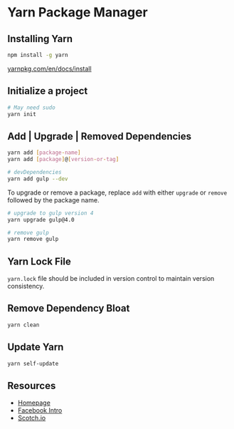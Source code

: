 # Yarn Package Manager

## Installing Yarn

```bash
npm install -g yarn
```

[yarnpkg.com/en/docs/install](https://yarnpkg.com/en/docs/install)

## Initialize a project

```bash
# May need sudo
yarn init
```

## Add | Upgrade | Removed Dependencies

```bash
yarn add [package-name]
yarn add [package]@[version-or-tag]

# devDependencies
yarn add gulp --dev
```

To upgrade or remove a package, replace `add` with either `upgrade` or `remove` followed by the package name.

```bash
# upgrade to gulp version 4
yarn upgrade gulp@4.0

# remove gulp
yarn remove gulp
```

## Yarn Lock File

`yarn.lock` file should be included in version control to maintain version consistency.

## Remove Dependency Bloat

```bash
yarn clean
```

## Update Yarn

```bash
yarn self-update
```

## Resources

- [Homepage](https://yarnpkg.com)
- [Facebook Intro](https://code.facebook.com/posts/1840075619545360)
- [Scotch.io](https://scotch.io/tutorials/yarn-package-manager-an-improvement-over-npm)